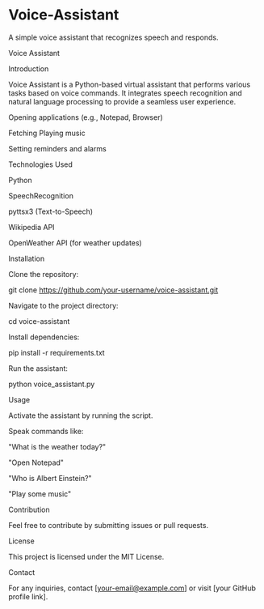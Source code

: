 # Voice-Assistant
A simple voice assistant that recognizes speech and responds.

Voice Assistant

Introduction

Voice Assistant is a Python-based virtual assistant that performs various tasks based on voice commands. It integrates speech recognition and natural language processing to provide a seamless user experience.

Opening applications (e.g., Notepad, Browser)

Fetching Playing music

Setting reminders and alarms

Technologies Used

Python

SpeechRecognition

pyttsx3 (Text-to-Speech)

Wikipedia API

OpenWeather API (for weather updates)

Installation

Clone the repository:

git clone https://github.com/your-username/voice-assistant.git

Navigate to the project directory:

cd voice-assistant

Install dependencies:

pip install -r requirements.txt

Run the assistant:

python voice_assistant.py

Usage

Activate the assistant by running the script.

Speak commands like:

"What is the weather today?"

"Open Notepad"

"Who is Albert Einstein?"

"Play some music"

Contribution

Feel free to contribute by submitting issues or pull requests.

License

This project is licensed under the MIT License.

Contact

For any inquiries, contact [your-email@example.com] or visit [your GitHub profile link].


